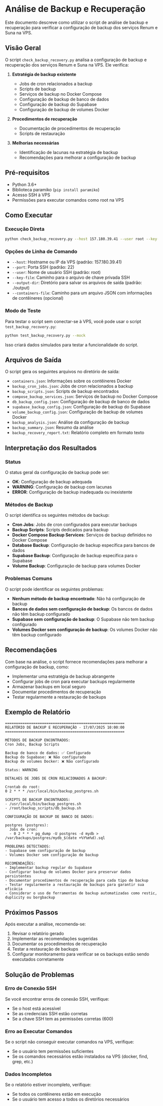 # Análise de Backup e Recuperação

Este documento descreve como utilizar o script de análise de backup e recuperação para verificar a configuração de backup dos serviços Renum e Suna na VPS.

## Visão Geral

O script `check_backup_recovery.py` analisa a configuração de backup e recuperação dos serviços Renum e Suna na VPS. Ele verifica:

1. **Estratégia de backup existente**
   - Jobs de cron relacionados a backup
   - Scripts de backup
   - Serviços de backup no Docker Compose
   - Configuração de backup de banco de dados
   - Configuração de backup do Supabase
   - Configuração de backup de volumes Docker

2. **Procedimentos de recuperação**
   - Documentação de procedimentos de recuperação
   - Scripts de restauração

3. **Melhorias necessárias**
   - Identificação de lacunas na estratégia de backup
   - Recomendações para melhorar a configuração de backup

## Pré-requisitos

- Python 3.6+
- Biblioteca paramiko (`pip install paramiko`)
- Acesso SSH à VPS
- Permissões para executar comandos como root na VPS

## Como Executar

### Execução Direta

```bash
python check_backup_recovery.py --host 157.180.39.41 --user root --key-file ~/.ssh/id_rsa
```

### Opções de Linha de Comando

- `--host`: Hostname ou IP da VPS (padrão: 157.180.39.41)
- `--port`: Porta SSH (padrão: 22)
- `--user`: Nome de usuário SSH (padrão: root)
- `--key-file`: Caminho para o arquivo de chave privada SSH
- `--output-dir`: Diretório para salvar os arquivos de saída (padrão: ./output)
- `--containers-file`: Caminho para um arquivo JSON com informações de contêineres (opcional)

### Modo de Teste

Para testar o script sem conectar-se à VPS, você pode usar o script `test_backup_recovery.py`:

```bash
python test_backup_recovery.py --mock
```

Isso criará dados simulados para testar a funcionalidade do script.

## Arquivos de Saída

O script gera os seguintes arquivos no diretório de saída:

- `containers.json`: Informações sobre os contêineres Docker
- `backup_cron_jobs.json`: Jobs de cron relacionados a backup
- `backup_scripts.json`: Scripts de backup encontrados
- `compose_backup_services.json`: Serviços de backup no Docker Compose
- `db_backup_config.json`: Configuração de backup de banco de dados
- `supabase_backup_config.json`: Configuração de backup do Supabase
- `volume_backup_config.json`: Configuração de backup de volumes Docker
- `backup_analysis.json`: Análise da configuração de backup
- `backup_summary.json`: Resumo da análise
- `backup_recovery_report.txt`: Relatório completo em formato texto

## Interpretação dos Resultados

### Status

O status geral da configuração de backup pode ser:

- **OK**: Configuração de backup adequada
- **WARNING**: Configuração de backup com lacunas
- **ERROR**: Configuração de backup inadequada ou inexistente

### Métodos de Backup

O script identifica os seguintes métodos de backup:

- **Cron Jobs**: Jobs de cron configurados para executar backups
- **Backup Scripts**: Scripts dedicados para backup
- **Docker Compose Backup Services**: Serviços de backup definidos no Docker Compose
- **Database Backup**: Configuração de backup específica para bancos de dados
- **Supabase Backup**: Configuração de backup específica para o Supabase
- **Volume Backup**: Configuração de backup para volumes Docker

### Problemas Comuns

O script pode identificar os seguintes problemas:

- **Nenhum método de backup encontrado**: Não há configuração de backup
- **Bancos de dados sem configuração de backup**: Os bancos de dados não têm backup configurado
- **Supabase sem configuração de backup**: O Supabase não tem backup configurado
- **Volumes Docker sem configuração de backup**: Os volumes Docker não têm backup configurado

## Recomendações

Com base na análise, o script fornece recomendações para melhorar a configuração de backup, como:

- Implementar uma estratégia de backup abrangente
- Configurar jobs de cron para executar backups regularmente
- Armazenar backups em local seguro
- Documentar procedimentos de recuperação
- Testar regularmente a restauração de backups

## Exemplo de Relatório

```
=======================================================
RELATÓRIO DE BACKUP E RECUPERAÇÃO - 17/07/2025 10:00:00
=======================================================

MÉTODOS DE BACKUP ENCONTRADOS:
Cron Jobs, Backup Scripts

Backup de banco de dados: ✅ Configurado
Backup do Supabase: ❌ Não configurado
Backup de volumes Docker: ❌ Não configurado

Status: WARNING

DETALHES DE JOBS DE CRON RELACIONADOS A BACKUP:

Crontab do root:
0 2 * * * /usr/local/bin/backup_postgres.sh

SCRIPTS DE BACKUP ENCONTRADOS:
- /usr/local/bin/backup_postgres.sh
- /root/backup_scripts/db_backup.sh

CONFIGURAÇÃO DE BACKUP DE BANCO DE DADOS:

postgres (postgres):
  Jobs de cron:
  - 0 2 * * * pg_dump -U postgres -d mydb > /var/backups/postgres/mydb_$(date +%Y%m%d).sql

PROBLEMAS DETECTADOS:
- Supabase sem configuração de backup
- Volumes Docker sem configuração de backup

RECOMENDAÇÕES:
- Implementar backup regular do Supabase
- Configurar backup de volumes Docker para preservar dados persistentes
- Documentar procedimentos de recuperação para cada tipo de backup
- Testar regularmente a restauração de backups para garantir sua eficácia
- Considerar o uso de ferramentas de backup automatizadas como restic, duplicity ou borgbackup
```

## Próximos Passos

Após executar a análise, recomenda-se:

1. Revisar o relatório gerado
2. Implementar as recomendações sugeridas
3. Documentar os procedimentos de recuperação
4. Testar a restauração de backups
5. Configurar monitoramento para verificar se os backups estão sendo executados corretamente

## Solução de Problemas

### Erro de Conexão SSH

Se você encontrar erros de conexão SSH, verifique:

- Se o host está acessível
- Se as credenciais SSH estão corretas
- Se a chave SSH tem as permissões corretas (600)

### Erro ao Executar Comandos

Se o script não conseguir executar comandos na VPS, verifique:

- Se o usuário tem permissões suficientes
- Se os comandos necessários estão instalados na VPS (docker, find, grep, etc.)

### Dados Incompletos

Se o relatório estiver incompleto, verifique:

- Se todos os contêineres estão em execução
- Se o usuário tem acesso a todos os diretórios necessários